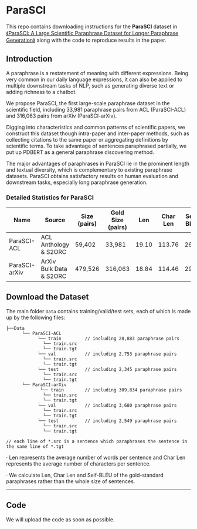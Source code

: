 # ParaSCI
This repo contains downloading instructions for the **ParaSCI** dataset 
in [《ParaSCI: A Large Scientific Paraphrase Dataset for Longer Paraphrase Generation》](https://arxiv.org/pdf/tobeuploaded) along with the code to reproduce results in the paper. 

## Introduction
A paraphrase is a restatement of meaning with different expressions. Being very common in our daily language expressions, it can also be applied to multiple downstream tasks of NLP, such as generating diverse text or adding richness to a chatbot. 

We propose ParaSCI, the first large-scale paraphrase dataset in the scientific field, including 33,981 paraphrase pairs from ACL (ParaSCI-ACL) and 316,063 pairs from arXiv (ParaSCI-arXiv). 

Digging into characteristics and common patterns of scientific papers, we construct this dataset though intra-paper and inter-paper methods, such as collecting citations to the same paper or aggregating definitions by scientific terms. To take advantage of sentences paraphrased partially, we put up PDBERT as a general paraphrase discovering method. 

The major advantages of paraphrases in ParaSCI lie in the prominent length and textual diversity, which is complementary to existing paraphrase datasets. ParaSCI obtains satisfactory results on human evaluation and downstream tasks, especially long paraphrase generation. 


### Detailed Statistics for ParaSCI


| Name | Source | Size (pairs) | Gold Size (pairs) | Len | Char Len | Self-BLEU |
| - | - | - | - | - | - | - |
| ParaSCI-ACL  | ACL Anthology & S2ORC | 59,402 | 33,981 | 19.10 | 113.76| 26.52 | 
| ParaSCI-arXiv | ArXiv Bulk Data & S2ORC| 479,526 | 316,063 | 18.84 | 114.46| 29.90 | 



## Download the Dataset

The main folder `Data` contains training/valid/test sets, each of which is made up by the following files:
```
├──Data
      └── ParaSCI-ACL 
            └── train         // including 28,883 paraphrase pairs
              └── train.src
              └── train.tgt
            └── val           // including 2,753 paraphrase pairs
              └── train.src
              └── train.tgt
            └── test          // including 2,345 paraphrase pairs
              └── train.src
              └── train.tgt
      └── ParaSCI-arXiv
             └── train        // including 309,834 paraphrase pairs
              └── train.src
              └── train.tgt
            └── val           // including 3,680 paraphrase pairs
              └── train.src
              └── train.tgt
            └── test          // including 2,549 paraphrase pairs
              └── train.src
              └── train.tgt

// each line of *.src is a sentence which paraphrases the sentence in the same line of *.tgt
```

· Len represents the average number of words per sentence and Char Len represents the average number of characters per sentence. 

· We calculate Len, Char Len and Self-BLEU of the gold-standard paraphrases rather than the whole size of sentences.

---

## Code
We will upload the code as soon as possible.
